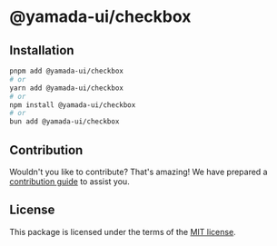 # @yamada-ui/checkbox

## Installation

```sh
pnpm add @yamada-ui/checkbox
# or
yarn add @yamada-ui/checkbox
# or
npm install @yamada-ui/checkbox
# or
bun add @yamada-ui/checkbox
```

## Contribution

Wouldn't you like to contribute? That's amazing! We have prepared a [contribution guide](https://github.com/yamada-ui/yamada-ui/blob/main/CONTRIBUTING.md) to assist you.

## License

This package is licensed under the terms of the
[MIT license](https://github.com/yamada-ui/yamada-ui/blob/main/LICENSE).
